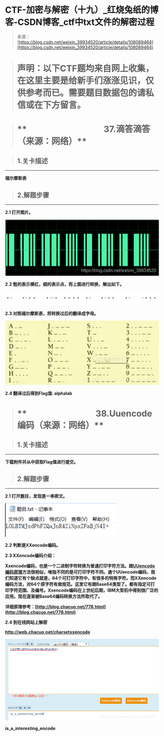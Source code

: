 <!--yml
category: 未分类
date: 2022-04-26 14:19:40
-->

# CTF-加密与解密（十九）_红烧兔纸的博客-CSDN博客_ctf中txt文件的解密过程

> 来源：[https://blog.csdn.net/weixin_39934520/article/details/108089464](https://blog.csdn.net/weixin_39934520/article/details/108089464)

> # **声明：以下CTF题均来自网上收集，在这里主要是给新手们涨涨见识，仅供参考而已。需要题目数据包的请私信或在下方留言。**

> # **                                      37.滴答滴答（来源：网络）**

> ## **1.关卡描述**

* * *

**福尔摩斯表**

> ## **2.解题步骤**

* * *

**2.1 打开图片。**

![](img/79558b44888adf210fe6ce5128a5d036.png)

**2.2 粗的表示横杠，细的表示点，将上图进行转换，解出如下。**

![](img/8bb7b9112b2ef9e81d2a89cce2488a72.png)

**2.3 对照福尔摩斯表，将转换过后的翻译成字母。**

![](img/df4734bdc1f24fdcb43c4edcdad5476e.png)

**2.4 翻译过后得到Flag值: alphalab**

> # **                                  38.Uuencode编码（来源：网络）**

> ## **1.关卡描述**

* * *

**下载附件并从中获取Flag值进行提交。**

> ## **2.解题步骤**

* * *

**2.1 打开题目，发现是一串密文。**

![](img/6e535d89d8e7e50b4d61cbab88ac64b1.png)

**2.2 判断是XXencode编码。**

**2.3 XXencode编码介绍：**

**Xxencode编码，也是一个二进制字符转换为普通打印字符方法。跟[UUencode编码原理](http://blog.chacuo.net/753.html)方法很相似，唯独不同的是可打印字符不同。通个UUencode编码，我们知道它有个缺点就是，64个可打印字符中，有很多的特殊字符。而XXencode编码方法，对64个原字符有做规范。这里它有跟Base64类型了。都有指定可打印字符范围、及编号。Xxencode编码在上世纪后期，IBM大型机中得到很广泛的应用。现在逐渐被Base64编码转换方法所取代了。**

**详细原理参考：[http://blog.chacuo.net/778.html](http://blog.chacuo.net/778.html)**

**2.4 到在线网站上解密**

**http://web.chacuo.net/charsetxxencode**

![](img/9f312cc59236aadefaf368b14ccb979f.png)

**is_a_interesting_encode**